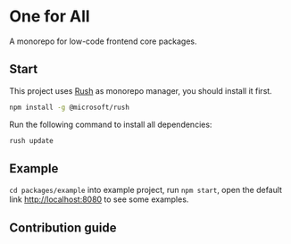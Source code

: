 # One for All

A monorepo for low-code frontend core packages.

## Start

This project uses [Rush](https://rushjs.io/) as monorepo manager, you should install it first.

```bash
npm install -g @microsoft/rush
```

Run the following command to install all dependencies:

```bash
rush update
```

## Example

`cd packages/example` into example project, run `npm start`, open the default link [http://localhost:8080](http://localhost:8080) to see some examples.

## Contribution guide
